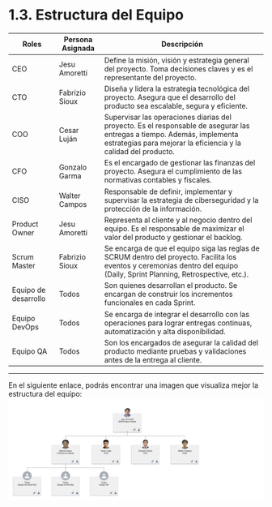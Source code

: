 # 1.3. Estructura del Equipo

| **Roles**            | **Persona Asignada** | **Descripción**                                                                                                                                                                            |
| -------------------- | -------------------- | ------------------------------------------------------------------------------------------------------------------------------------------------------------------------------------------ |
| CEO                  | Jesu Amoretti        | Define la misión, visión y estrategia general del proyecto. Toma decisiones claves y es el representante del proyecto.                                                                     |
| CTO                  | Fabrizio Sioux       | Diseña y lidera la estrategia tecnológica del proyecto. Asegura que el desarrollo del producto sea escalable, segura y eficiente.                                                          |
| COO                  | Cesar Luján          | Supervisar las operaciones diarias del proyecto. Es el responsable de asegurar las entregas a tiempo. Además, implementa estrategias para mejorar la eficiencia y la calidad del producto. |
| CFO                  | Gonzalo Garma        | Es el encargado de gestionar las finanzas del proyecto. Asegura el cumplimiento de las normativas contables y fiscales.                                                                    |
| CISO                 | Walter Campos        | Responsable de definir, implementar y supervisar la estrategia de ciberseguridad y la protección de la información.                                                                        |
| Product Owner        | Jesu Amoretti        | Representa al cliente y al negocio dentro del equipo. Es el responsable de maximizar el valor del producto y gestionar el backlog.                                                         |
| Scrum Master         | Fabrizio Sioux       | Se encarga de que el equipo siga las reglas de SCRUM dentro del proyecto. Facilita los eventos y ceremonias dentro del equipo (Daily, Sprint Planning, Retrospective, etc.).               |
| Equipo de desarrollo | Todos                | Son quienes desarrollan el producto. Se encargan de construir los incrementos funcionales en cada Sprint.                                                                                  |
| Equipo DevOps        | Todos                | Se encarga de integrar el desarrollo con las operaciones para lograr entregas continuas, automatización y alta disponibilidad.                                                             |
| Equipo QA            | Todos                | Son los encargados de asegurar la calidad del producto mediante pruebas y validaciones antes de la entrega al cliente.                                                                     |

---

En el siguiente enlace, podrás encontrar una imagen que visualiza mejor la estructura del equipo:
![Organigrama del equipo de Desmodus App](1.3_organigrama.png)
